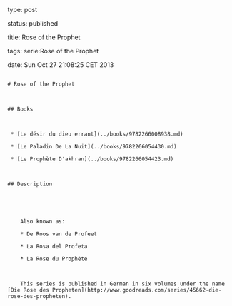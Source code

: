 type: post
status: published
title: Rose of the Prophet
tags: serie:Rose of the Prophet
date: Sun Oct 27 21:08:25 CET 2013
~~~~~~
# Rose of the Prophet

## Books

 * [Le désir du dieu errant](../books/9782266008938.md)
 * [Le Paladin De La Nuit](../books/9782266054430.md)
 * [Le Prophète D'akhran](../books/9782266054423.md)

## Description


    Also known as:
    * De Roos van de Profeet
    * La Rosa del Profeta
    * La Rose du Prophète
    
    This series is published in German in six volumes under the name [Die Rose des Propheten](http://www.goodreads.com/series/45662-die-rose-des-propheten).



